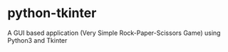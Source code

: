 # python-tkinter
A GUI based application (Very Simple Rock-Paper-Scissors Game) using Python3 and Tkinter
